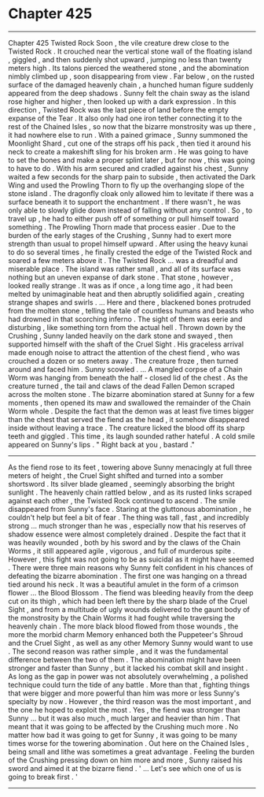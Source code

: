 
# Chapter 425


---

Chapter 425 Twisted Rock
Soon , the vile creature drew close to the Twisted Rock . It crouched near the vertical stone wall of the floating island , giggled , and then suddenly shot upward , jumping no less than twenty meters high . Its talons pierced the weathered stone , and the abomination nimbly climbed up , soon disappearing from view .
Far below , on the rusted surface of the damaged heavenly chain , a hunched human figure suddenly appeared from the deep shadows .
Sunny felt the chain sway as the island rose higher and higher , then looked up with a dark expression .
In this direction , Twisted Rock was the last piece of land before the empty expanse of the Tear . It also only had one iron tether connecting it to the rest of the Chained Isles , so now that the bizarre monstrosity was up there , it had nowhere else to run .
With a pained grimace , Sunny summoned the Moonlight Shard , cut one of the straps off his pack , then tied it around his neck to create a makeshift sling for his broken arm . He was going to have to set the bones and make a proper splint later , but for now , this was going to have to do .
With his arm secured and cradled against his chest , Sunny waited a few seconds for the sharp pain to subside , then activated the Dark Wing and used the Prowling Thorn to fly up the overhanging slope of the stone island .
The dragonfly cloak only allowed him to levitate if there was a surface beneath it to support the enchantment . If there wasn't , he was only able to slowly glide down instead of falling without any control . So , to travel up , he had to either push off of something or pull himself toward something . The Prowling Thorn made that process easier .
Due to the burden of the early stages of the Crushing , Sunny had to exert more strength than usual to propel himself upward . After using the heavy kunai to do so several times , he finally crested the edge of the Twisted Rock and soared a few meters above it .
The Twisted Rock … was a dreadful and miserable place .
The island was rather small , and all of its surface was nothing but an uneven expanse of dark stone . That stone , however , looked really strange . It was as if once , a long time ago , it had been melted by unimaginable heat and then abruptly solidified again , creating strange shapes and swirls .
… Here and there , blackened bones protruded from the molten stone , telling the tale of countless humans and beasts who had drowned in that scorching inferno . The sight of them was eerie and disturbing , like something torn from the actual hell .
Thrown down by the Crushing , Sunny landed heavily on the dark stone and swayed , then supported himself with the shaft of the Cruel Sight .
His graceless arrival made enough noise to attract the attention of the chest fiend , who was crouched a dozen or so meters away .
The creature froze , then turned around and faced him .
Sunny scowled .
… A mangled corpse of a Chain Worm was hanging from beneath the half - closed lid of the chest . As the creature turned , the tail and claws of the dead Fallen Demon scraped across the molten stone .
The bizarre abomination stared at Sunny for a few moments , then opened its maw and swallowed the remainder of the Chain Worm whole . Despite the fact that the demon was at least five times bigger than the chest that served the fiend as the head , it somehow disappeared inside without leaving a trace . The creature licked the blood off its sharp teeth and giggled .
This time , its laugh sounded rather hateful .
A cold smile appeared on Sunny's lips .
" Right back at you , bastard ."
***
As the fiend rose to its feet , towering above Sunny menacingly at full three meters of height , the Cruel Sight shifted and turned into a somber shortsword . Its silver blade gleamed , seemingly absorbing the bright sunlight .
The heavenly chain rattled below , and as its rusted links scraped against each other , the Twisted Rock continued to ascend .
The smile disappeared from Sunny's face .
Staring at the gluttonous abomination , he couldn't help but feel a bit of fear . The thing was tall , fast , and incredibly strong … much stronger than he was , especially now that his reserves of shadow essence were almost completely drained . Despite the fact that it was heavily wounded , both by his sword and by the claws of the Chain Worms , it still appeared agile , vigorous , and full of murderous spite .
However , this fight was not going to be as suicidal as it might have seemed . There were three main reasons why Sunny felt confident in his chances of defeating the bizarre abomination .
The first one was hanging on a thread tied around his neck . It was a beautiful amulet in the form of a crimson flower … the Blood Blossom .
The fiend was bleeding heavily from the deep cut on its thigh , which had been left there by the sharp blade of the Cruel Sight , and from a multitude of ugly wounds delivered to the gaunt body of the monstrosity by the Chain Worms it had fought while traversing the heavenly chain .
The more black blood flowed from those wounds , the more the morbid charm Memory enhanced both the Puppeteer's Shroud and the Cruel Sight , as well as any other Memory Sunny would want to use .
The second reason was rather simple , and it was the fundamental difference between the two of them . The abomination might have been stronger and faster than Sunny , but it lacked his combat skill and insight . As long as the gap in power was not absolutely overwhelming , a polished technique could turn the tide of any battle . More than that , fighting things that were bigger and more powerful than him was more or less Sunny's specialty by now .
However , the third reason was the most important , and the one he hoped to exploit the most .
Yes , the fiend was stronger than Sunny … but it was also much , much larger and heavier than him . That meant that it was going to be affected by the Crushing much more . No matter how bad it was going to get for Sunny , it was going to be many times worse for the towering abomination .
Out here on the Chained Isles , being small and lithe was sometimes a great advantage .
Feeling the burden of the Crushing pressing down on him more and more , Sunny raised his sword and aimed it at the bizarre fiend .
' ... Let's see which one of us is going to break first . '

---

